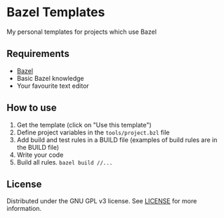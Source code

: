 # Bazel Templates

My personal templates for projects which use Bazel

## Requirements

- [Bazel](https://bazel.build)
- Basic Bazel knowledge
- Your favourite text editor

## How to use

1. Get the template (click on "Use this template")
2. Define project variables in the `tools/project.bzl` file
3. Add build and test rules in a BUILD file (examples of build rules are in the BUILD file)
4. Write your code
5. Build all rules. `bazel build //...`

## License

Distributed under the GNU GPL v3 license. See [LICENSE](../blob/java/LICENSE) for more information.